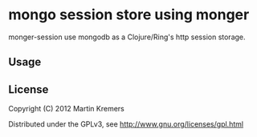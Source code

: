 # mongo session store using monger

monger-session use mongodb as a Clojure/Ring's http session storage.

## Usage

## License

Copyright (C) 2012 Martin Kremers

Distributed under the GPLv3, see http://www.gnu.org/licenses/gpl.html
